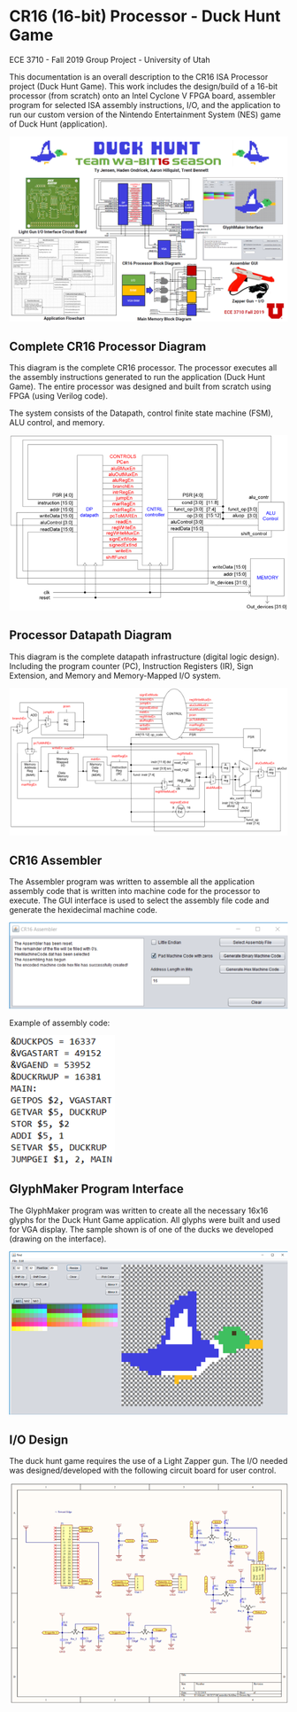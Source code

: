 # CR16 (16-bit) Processor - Duck Hunt Game

ECE 3710 - Fall 2019 Group Project - University of Utah

This documentation is an overall description to the CR16 ISA Processor project (Duck Hunt Game). This work includes the design/build of a 16-bit processor (from scratch) onto an Intel Cyclone V FPGA board, assembler program for selected ISA assembly instructions, I/O, and the application to run our custom version of the Nintendo Entertainment System (NES) game of Duck Hunt (application).

![Image description](images/duckHunt_poster.png)

## Complete CR16 Processor Diagram

This diagram is the complete CR16 processor. The processor executes all the assembly instructions generated to run the application (Duck Hunt Game). The entire processor was designed and built from scratch using FPGA (using Verilog code).

The system consists of the Datapath, control finite state machine (FSM), ALU control, and memory.

![Image description](images/completeProcessor.png)

## Processor Datapath Diagram

This diagram is the complete datapath infrastructure (digital logic design). Including the program counter (PC), Instruction Registers (IR), Sign Extension, and Memory and Memory-Mapped I/O system.

![Image description](images/datapath.png)

## CR16 Assembler

The Assembler program was written to assemble all the application assembly code that is written into machine code for the processor to execute. The GUI interface is used to select the assembly file code and generate the hexidecimal machine code.

![Image description](images/Assembler.png)

Example of assembly code:

![Image description](images/assembly_code.png)

## GlyphMaker Program Interface

The GlyphMaker program was written to create all the necessary 16x16 glyphs for the Duck Hunt Game application. All glyphs were built and used for VGA display. The sample shown is of one of the ducks we developed (drawing on the interface).

![Image description](images/GlyphMaker.png)

## I/O Design

The duck hunt game requires the use of a Light Zapper gun. The I/O needed was designed/developed with the following circuit board for user control.

![Image description](images/schematic.png)
